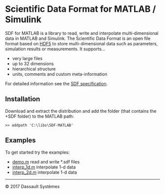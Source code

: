 # Scientific Data Format for MATLAB / Simulink

SDF for MATLAB is a library to read, write and interpolate multi-dimensional
data in MATLAB and Simulink. The Scientific Data Format is an open file format
based on [HDF5](https://www.hdfgroup.org/hdf5/) to store multi-dimensional data
such as parameters, simulation results or measurements. It supports...

- very large files
- up to 32 dimensions
- hierarchical structure
- units, comments and custom meta-information

For detailed information see the [SDF specification](https://github.com/ScientificDataFormat/SDF).


## Installation

Download and extract the distribution and add the folder (that contains the +SDF
folder) to the MATLAB path:

```
>> addpath 'C:\libs\SDF-MATLAB'
```

## Examples

To get started try the examples:

- [demo.m](examples/demo.m) read and write *.sdf files
- [interp_1d.m](examples/interp_1d.m) interpolate 1-d data
- [interp_2d.m](examples/interp_2d.m) interpolate 1-d data


-----------------------------

&copy; 2017 Dassault Syst&egrave;mes
